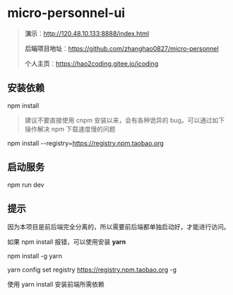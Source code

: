 # micro-personnel-ui

>**演示**：http://120.48.10.133:8888/index.html
>
>**后端项目地址**：https://github.com/zhanghao0827/micro-personnel
>
>**个人主页**：https://hao2coding.gitee.io/icoding

## 安装依赖

npm install

> 建议不要直接使用 cnpm 安装以来，会有各种诡异的 bug。可以通过如下操作解决 npm 下载速度慢的问题

npm install --registry=https://registry.npm.taobao.org

## 启动服务

npm run dev



## 提示

因为本项目是前后端完全分离的，所以需要前后端都单独启动好，才能进行访问。 

如果 npm install 报错，可以使用安装 **yarn** 

npm install -g yarn 

yarn config set registry https://registry.npm.taobao.org -g 

使用 yarn install 安装前端所需依赖





